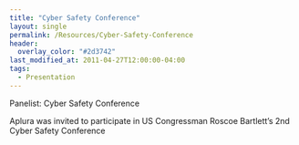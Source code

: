 ```yaml
---
title: "Cyber Safety Conference"
layout: single
permalink: /Resources/Cyber-Safety-Conference
header:
  overlay_color: "#2d3742"
last_modified_at: 2011-04-27T12:00:00-04:00
tags:
  - Presentation
---
```

Panelist: Cyber Safety Conference

Aplura was invited to participate in US Congressman Roscoe Bartlett’s 2nd Cyber Safety Conference
